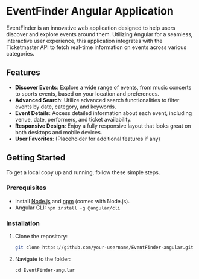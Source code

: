 <!-- 
# EventFinder-angular
A Web app similar to Ticketmaster to check for shows based on Category, Location or your vicinity. Fetching data using Ticketmaster apis.
-->
# EventFinder Angular Application

EventFinder is an innovative web application designed to help users discover and explore events around them. Utilizing Angular for a seamless, interactive user experience, this application integrates with the Ticketmaster API to fetch real-time information on events across various categories.

## Features

- **Discover Events**: Explore a wide range of events, from music concerts to sports events, based on your location and preferences.
- **Advanced Search**: Utilize advanced search functionalities to filter events by date, category, and keywords.
- **Event Details**: Access detailed information about each event, including venue, date, performers, and ticket availability.
- **Responsive Design**: Enjoy a fully responsive layout that looks great on both desktops and mobile devices.
- **User Favorites**: (Placeholder for additional features if any)

## Getting Started

To get a local copy up and running, follow these simple steps.

### Prerequisites

- Install [Node.js](https://nodejs.org/) and [npm](http://npmjs.com/) (comes with Node.js).
- Angular CLI: `npm install -g @angular/cli`

### Installation

1. Clone the repository:
   ```sh
   git clone https://github.com/your-username/EventFinder-angular.git
   ```
2. Navigate to the folder:
   ```
   cd EventFinder-angular
   ```
   

